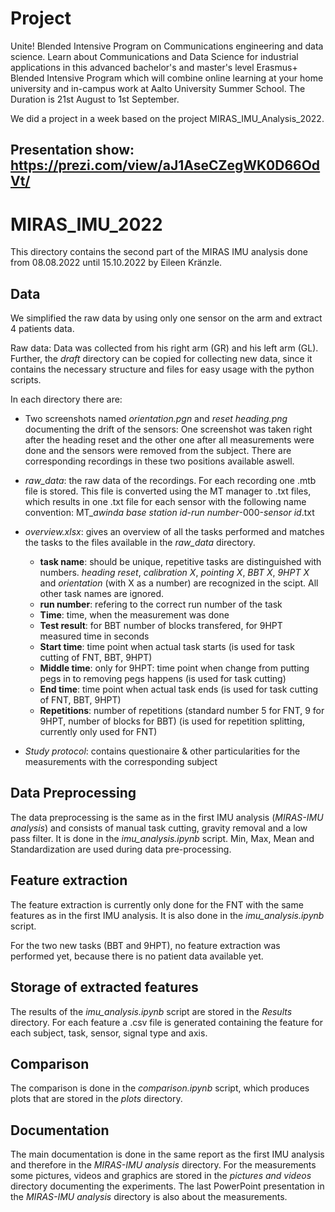 # Project
Unite! Blended Intensive Program on Communications engineering and data science. Learn about Communications and Data Science for industrial applications in this advanced bachelor's and master's level Erasmus+ Blended Intensive Program which will combine online learning at your home university and in-campus work at Aalto University Summer School. The Duration is 21st August to 1st September.

We did a project in a week based on the project MIRAS_IMU_Analysis_2022. 

## Presentation show: https://prezi.com/view/aJ1AseCZegWK0D66OdVt/

# MIRAS_IMU_2022

This directory contains the second part of the MIRAS IMU analysis done from 08.08.2022 until 15.10.2022 by Eileen Kränzle. 

## Data

We simplified the raw data by using only one sensor on the arm and extract 4 patients data.

Raw data:
Data was collected from his right arm (GR) and his left arm (GL).
Further, the *draft* directory can be copied for collecting new data, since it contains the necessary structure and files for easy usage with the python scripts. 

In each directory there are:

- Two screenshots named *orientation.pgn* and *reset heading.png* documenting the drift of the sensors: One screenshot was taken right after the heading reset and the other one after all measurements were done and the sensors were removed from the subject. There are corresponding recordings in these two positions available aswell.

- *raw_data*: the raw data of the recordings. For each recording one .mtb file is stored. This file is converted using the MT manager to .txt files, which results in one .txt file for each sensor with the following name convention: MT_*awinda base station id*-*run number*-000-*sensor id*.txt

- *overview.xlsx*: gives an overview of all the tasks performed and matches the tasks to the files available in the *raw_data* directory.
    - **task name**: should be unique, repetitive tasks are distinguished with numbers. *heading reset*, *calibration X*, *pointing X*, *BBT X*, *9HPT X* and *orientation* (with X as a number) are recognized in the scipt. All other task names are ignored.
    - **run number**: refering to the correct run number of the task
    - **Time**: time, when the measurement was done
    - **Test result**: for BBT number of blocks transfered, for 9HPT measured time in seconds
    - **Start time**: time point when actual task starts (is used for task cutting of FNT, BBT, 9HPT)
    - **Middle time**: only for 9HPT: time point when change from putting pegs in to removing pegs happens (is used for task cutting)
    - **End time**: time point when actual task ends (is used for task cutting of FNT, BBT, 9HPT)
    - **Repetitions**: number of repetitions (standard number 5 for FNT, 9 for 9HPT, number of blocks for BBT) (is used for repetition splitting, currently only used for FNT)

- *Study protocol*: contains questionaire & other particularities for the measurements with the corresponding subject

## Data Preprocessing

The data preprocessing is the same as in the first IMU analysis (*MIRAS-IMU analysis*) and consists of manual task cutting, gravity removal and a low pass filter. It is done in the *imu_analysis.ipynb* script. Min, Max, Mean and Standardization are used during data pre-processing.

## Feature extraction

The feature extraction is currently only done for the FNT with the same features as in the first IMU analysis. It is also done in the *imu_analysis.ipynb* script.

For the two new tasks (BBT and 9HPT), no feature extraction was performed yet, because there is no patient data available yet.

## Storage of extracted features

The results of the *imu_analysis.ipynb* script are stored in the *Results* directory. For each feature a .csv file is generated containing the feature for each subject, task, sensor, signal type and axis.

## Comparison

The comparison is done in the *comparison.ipynb* script, which produces plots that are stored in the *plots* directory. 

## Documentation
The main documentation is done in the same report as the first IMU analysis and therefore in the *MIRAS-IMU analysis* directory. For the measurements some pictures, videos and graphics are stored in the *pictures and videos* directory documenting the experiments. The last PowerPoint presentation in the *MIRAS-IMU analysis* directory is also about the measurements.
